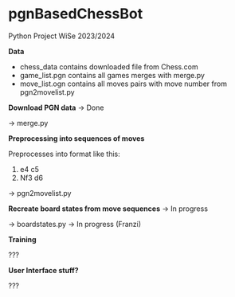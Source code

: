 # pgnBasedChessBot
Python Project WiSe 2023/2024

**Data**

- chess_data contains downloaded file from Chess.com
- game_list.pgn contains all games merges with merge.py
- move_list.ogn contains all moves pairs with move number from pgn2movelist.py

**Download PGN data** -> Done 

-> merge.py


**Preprocessing into sequences of moves**

Preprocesses into format like this:
1. e4 c5
2. Nf3 d6

-> pgn2movelist.py


**Recreate board states from move sequences** -> In progress

-> boardstates.py -> In  progress (Franzi)

**Training**

???

**User Interface stuff?**

???
